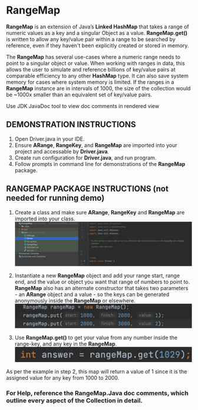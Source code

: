 # RangeMap
**RangeMap** is an extension of Java’s **Linked HashMap** that takes a range of numeric values as a key and a singular Object as a value. **RangeMap.get()** is written to allow any key/value pair within a range to be searched by reference, even if they haven't been explicitly created or stored in memory.

The **RangeMap** has several use-cases where a numeric range needs to point to a singular object or value.  When working with ranges in data, this allows the user to simulate and reference billions of key/value pairs at comparable efficiency to any other **HashMap** type.  It can also save system memory for cases where system memory is limited.  If the ranges in a **RangeMap** instance are in intervals of 1000, the size of the collection would be ~1000x smaller than an equivalent set of key/value pairs.

Use JDK JavaDoc tool to view doc comments in rendered view

## DEMONSTRATION INSTRUCTIONS

1.	Open Driver.java in your IDE.
2. Ensure **ARange**, **RangeKey**, and **RangeMap** are imported into your project and accessable by **Driver.java**.
3. Create run configuration for **Driver.java**,  and run program.
4.	Follow prompts in command line for demonstrations of the **RangeMap** package.




## RANGEMAP PACKAGE INSTRUCTIONS (not needed for running demo)

1. Create a class and make sure **ARange**, **RangeKey** and **RangeMap** are imported into your class.
 ![image](Picture0.png)

2. Instantiate a new **RangeMap** object and add your range start, range end, and the value or object you want that range of numbers to point to. **RangeMap** also has an alternate constructor that takes two parameters - an **ARange** object and a value - so the keys can be generated anonymously inside the **RangeMap** or elsewhere.
 ![image](Picture1.png)
 


3. Use **RangeMap.get()** to get your value from any number inside the range-key, and any key in the **RangeMap**.
 ![image](Picture2.png)

As per the example in step 2, this map will return a value of 1 since it is the assigned value for any key from 1000 to 2000.



### For Help, reference the RangeMap.Java doc comments, which outline every aspect of the Collection in detail.





